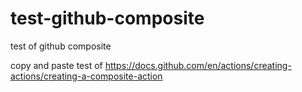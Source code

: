 # test-github-composite
test of github composite

copy and paste test of https://docs.github.com/en/actions/creating-actions/creating-a-composite-action
